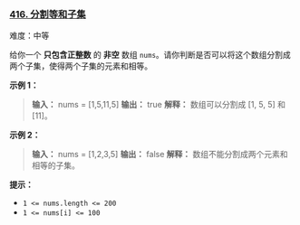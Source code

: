 ### [416\. 分割等和子集](https://leetcode.cn/problems/partition-equal-subset-sum/)

难度：中等

给你一个 **只包含正整数** 的 **非空** 数组 `nums`。请你判断是否可以将这个数组分割成两个子集，使得两个子集的元素和相等。

**示例 1：**

> **输入：** nums = [1,5,11,5]
> **输出：** true
> **解释：** 数组可以分割成 [1, 5, 5] 和 [11]。

**示例 2：**

> **输入：** nums = [1,2,3,5]
> **输出：** false
> **解释：** 数组不能分割成两个元素和相等的子集。

**提示：**

- `1 <= nums.length <= 200`
- `1 <= nums[i] <= 100`
